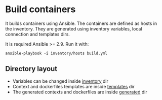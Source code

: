 # Build containers
It builds containers using Ansible. The containers are defined as hosts in the inventory. They are generated using inventory variables, local connection and templates dirs.

It is required Ansible >= 2.9. Run it with:
```
ansible-playbook -i inventory/hosts build.yml
```
## Directory layout
* Variables can be changed inside [inventory](inventory) dir
* Context and dockerfiles templates are inside [templates](templates) dir
* The generated contexts and dockerfiles are inside [generated](generated) dir
